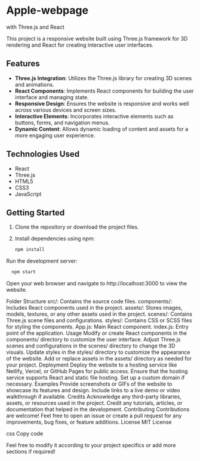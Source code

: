# Apple-webpage
 with Three.js and React

This project is a responsive website built using Three.js framework for 3D rendering and React for creating interactive user interfaces.

## Features

- **Three.js Integration**: Utilizes the Three.js library for creating 3D scenes and animations.
- **React Components**: Implements React components for building the user interface and managing state.
- **Responsive Design**: Ensures the website is responsive and works well across various devices and screen sizes.
- **Interactive Elements**: Incorporates interactive elements such as buttons, forms, and navigation menus.
- **Dynamic Content**: Allows dynamic loading of content and assets for a more engaging user experience.

## Technologies Used

- React
- Three.js
- HTML5
- CSS3
- JavaScript

## Getting Started

1. Clone the repository or download the project files.

2. Install dependencies using npm:

   ```bash
   npm install
    ```

Run the development server:
   ```bash
     npm start
   ```
Open your web browser and navigate to http://localhost:3000 to view the website.

Folder Structure
src/: Contains the source code files.
components/: Includes React components used in the project.
assets/: Stores images, models, textures, or any other assets used in the project.
scenes/: Contains Three.js scene files and configurations.
styles/: Contains CSS or SCSS files for styling the components.
App.js: Main React component.
index.js: Entry point of the application.
Usage
Modify or create React components in the components/ directory to customize the user interface.
Adjust Three.js scenes and configurations in the scenes/ directory to change the 3D visuals.
Update styles in the styles/ directory to customize the appearance of the website.
Add or replace assets in the assets/ directory as needed for your project.
Deployment
Deploy the website to a hosting service like Netlify, Vercel, or GitHub Pages for public access.
Ensure that the hosting service supports React and static file hosting.
Set up a custom domain if necessary.
Examples
Provide screenshots or GIFs of the website to showcase its features and design.
Include links to a live demo or video walkthrough if available.
Credits
Acknowledge any third-party libraries, assets, or resources used in the project.
Credit any tutorials, articles, or documentation that helped in the development.
Contributing
Contributions are welcome! Feel free to open an issue or create a pull request for any improvements, bug fixes, or feature additions.
License
MIT License

css
Copy code

Feel free to modify it according to your project specifics or add more sections if required!





